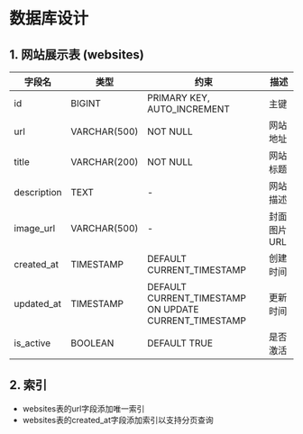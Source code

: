# 数据库设计

## 1. 网站展示表 (websites)
| 字段名 | 类型 | 约束 | 描述 |
|-------|------|------|------|
| id | BIGINT | PRIMARY KEY, AUTO_INCREMENT | 主键 |
| url | VARCHAR(500) | NOT NULL | 网站地址 |
| title | VARCHAR(200) | NOT NULL | 网站标题 |
| description | TEXT | - | 网站描述 |
| image_url | VARCHAR(500) | - | 封面图片URL |
| created_at | TIMESTAMP | DEFAULT CURRENT_TIMESTAMP | 创建时间 |
| updated_at | TIMESTAMP | DEFAULT CURRENT_TIMESTAMP ON UPDATE CURRENT_TIMESTAMP | 更新时间 |
| is_active | BOOLEAN | DEFAULT TRUE | 是否激活 |

## 2. 索引
- websites表的url字段添加唯一索引
- websites表的created_at字段添加索引以支持分页查询